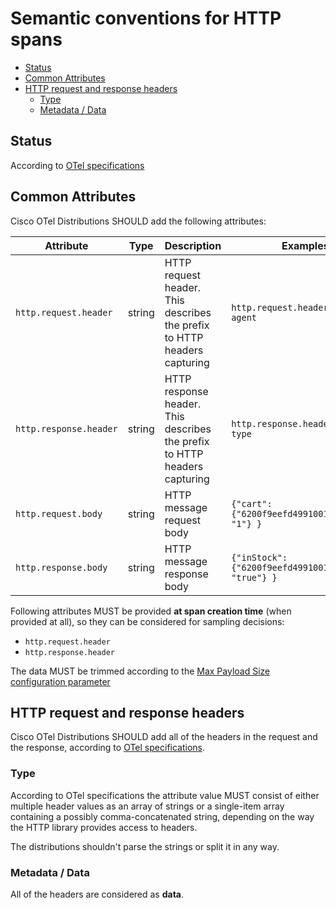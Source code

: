 # Semantic conventions for HTTP spans

<!-- toc -->

- [Status](#status)
- [Common Attributes](#common-attributes)
- [HTTP request and response headers](#http-request-and-response-headers)
  * [Type](#type)
  * [Metadata / Data](#metadata--data)

<!-- tocstop -->

## Status

According to [OTel specifications](https://github.com/open-telemetry/opentelemetry-specification/blob/master/specification/trace/semantic_conventions/http.md#status)

## Common Attributes

Cisco OTel Distributions SHOULD add the following attributes:

<!-- semconv http -->
| Attribute  | Type | Description  | Examples  | Required |
|---|---|---|---|---|
| `http.request.header` | string | HTTP request header. This describes the prefix to HTTP headers capturing | `http.request.header.user-agent` | Yes |
| `http.response.header` | string | HTTP response header. This describes the prefix to HTTP headers capturing | `http.response.header.content-type` | Yes |
| `http.request.body` | string | HTTP message request body | `{"cart": {"6200f9eefd49910014d1e789": "1"} }` | Yes |
| `http.response.body` | string | HTTP message response body | `{"inStock": {"6200f9eefd49910014d1e789": "true"} }` | Yes |

Following attributes MUST be provided **at span creation time** (when provided at all), so they can be considered for sampling decisions:

* `http.request.header`
* `http.response.header`
<!-- endsemconv -->

The data MUST be trimmed according to the [Max Payload Size configuration parameter](../../../general.md#configuration)

## HTTP request and response headers

Cisco OTel Distributions SHOULD add all of the headers in the request and the response, according to [OTel specifications](https://github.com/open-telemetry/opentelemetry-specification/blob/main/specification/trace/semantic_conventions/http.md#http-request-and-response-headers).

### Type

According to OTel specifications the attribute value MUST consist of either multiple header values as an array of strings or a single-item array containing a possibly comma-concatenated string, depending on the way the HTTP library provides access to headers.

The distributions shouldn't parse the strings or split it in any way.

### Metadata / Data

All of the headers are considered as **data**.
